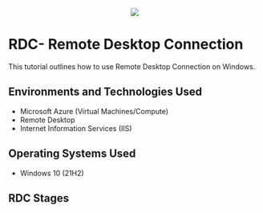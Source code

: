 <p align="center">
<img src="https://images.sftcdn.net/images/t_app-cover-s,f_auto/p/682d1cf7-18f6-43d8-83e9-6b28218f2c3d/2097337104/remote-desktop-connection-screenshot.jpg"/>
</p>

<h1>RDC- Remote Desktop Connection</h1>
This tutorial outlines how to use Remote Desktop Connection on Windows.<br />


<h2>Environments and Technologies Used</h2>

- Microsoft Azure (Virtual Machines/Compute)
- Remote Desktop
- Internet Information Services (IIS)

<h2>Operating Systems Used </h2>

- Windows 10</b> (21H2)


<h2>RDC Stages</h2>

<p>
<script src=![Screenshot 2025-06-06 192737](https://github.com/user-attachments/assets/02770629-f548-4c28-9b8f-e2c724724e32)


</p>
<p>
First, you will need the other computer's public IP address and copy it.
</p>
<br />

<p>
<img src="https://images.sftcdn.net/images/t_app-cover-s,f_auto/p/682d1cf7-18f6-43d8-83e9-6b28218f2c3d/2097337104/remote-desktop-connection-screenshot.jpg"/>
</p>
<p>
Then, you would want to open Remote Desktop Connection by pressing "START" and typing "Remote Desktop Connection. You should now see this screen pop up.
</p>
<br />

<p>
<img src="https://i.imgur.com/DJmEXEB.png" height="80%" width="80%" alt="Disk Sanitization Steps"/>
</p>
<p>
Lastly, you will enter the public IP address and the computer's password and you should be able to sign in the other desktop using Remote Desktop Connection.
</p>
<br />
